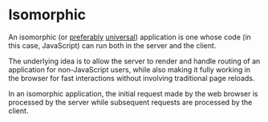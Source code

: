 # Isomorphic

An isomorphic (or [preferably](https://medium.com/@mjackson/universal-javascript-4761051b7ae9) [universal](UNIVERSAL.md)) application is one whose code (in this case, JavaScript) can run both in the server and the client.

The underlying idea is to allow the server to render and handle routing of an application for non-JavaScript users, while also making it fully working in the browser for fast interactions without involving traditional page reloads.

In an isomorphic application, the initial request made by the web browser is processed by the server while subsequent requests are processed by the client.
